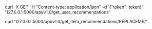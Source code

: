curl -X GET -H "Content-type: application/json" -d '{"token": token}' '127.0.0.1:5000/api/v1.0/get_user_recommendations'

curl '127.0.0.1:5000/api/v1.0/get_item_recommendations/REPLACEME/'
